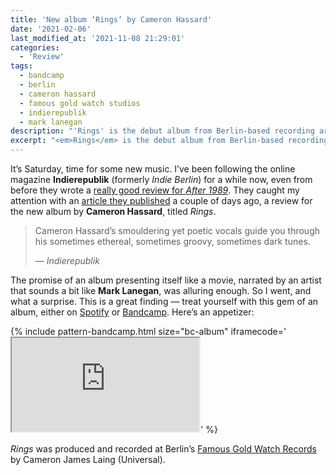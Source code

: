 ```yaml
---
title: 'New album ‘Rings’ by Cameron Hassard'
date: '2021-02-06'
last_modified_at: '2021-11-08 21:29:01'
categories:
  - 'Review'
tags:
  - bandcamp
  - berlin
  - cameron hassard
  - famous gold watch studios
  - indierepublik
  - mark lanegan
description: "'Rings' is the debut album from Berlin-based recording artist and multi-instrumentalist Cameron Hassard."
excerpt: "<em>Rings</em> is the debut album from Berlin-based recording artist and multi-instrumentalist Cameron Hassard."
---
```

It’s Saturday, time for some new music. I’ve been following the online magazine **Indierepublik** (formerly <em>Indie Berlin</em>) for a while now, even from before they wrote a [really good review for _After 1989_](/work/sound-design/after-1989/#reviews). They caught my attention with an [article they published](https://www.indierepublik.com/music/cameron-hassard-releases-his-debut-mini-album-rings-and-it-packs-a-punch/) a couple of days ago, a review for the new album by **Cameron Hassard**, titled _Rings_.

> Cameron Hassard’s smouldering yet poetic vocals guide you through his sometimes ethereal, sometimes groovy, sometimes dark tunes.
> 
> <cite>— Indierepublik</cite>

The promise of an album presenting itself like a movie, narrated by an artist that sounds a bit like **Mark Lanegan**, was alluring enough. So I went, and what a surprise. This is a great finding — treat yourself with this gem of an album, either on [Spotify](https://open.spotify.com/album/7i7LkY24PkJBNgcfgj04d5?si=X3V5Qv2EQk-vpLWyTXuGqQ) or [Bandcamp](https://cameronhassard.bandcamp.com/album/rings-2). Here’s an appetizer:

{% include pattern-bandcamp.html size="bc-album" iframecode='<iframe src="https://bandcamp.com/EmbeddedPlayer/album=4166563329/size=large/bgcol=ffffff/linkcol=333333/tracklist=false/artwork=small/track=353710415/transparent=true/" seamless=""><a href="https://cameronhassard.bandcamp.com/album/rings-2">Rings by Cameron Hassard</a></iframe>' %}

_Rings_ was produced and recorded at Berlin’s [Famous Gold Watch Records](https://thefamousgoldwatch.com/) by Cameron James Laing (Universal).
